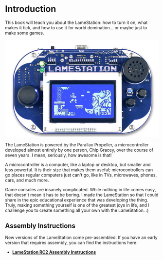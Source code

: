 # Introduction

This book will teach you about the LameStation: how to turn it on, what makes it tick, and how to use it for world domination... or maybe just to make some games.

![](images/ls.jpg)

The LameStation is powered by the Parallax Propeller, a microcontroller developed almost entirely by one person, Chip Gracey, over the course of seven years. I mean, seriously, how awesome is that!

A microcontroller is a computer, like a laptop or desktop, but smaller and less powerful. It is their size that makes them useful; microcontrollers can go places regular computers just can't go, like in TVs, microwaves, phones, cars, and much more.

Game consoles are insanely complicated. While nothing in life comes easy, that doesn't mean it has to be boring. I made the LameStation so that I could share in the epic educational experience that was developing the thing. Truly, making something yourself is one of the greatest joys in life, and I challenge you to create something all your own with the LameStation. :)

## Assembly Instructions

New versions of the LameStation come pre-assembled. If you have an early version that requires assembly, you can find the instructions here:

- **[LameStation RC2 Assembly Instructions](https://lamestation.atlassian.net/wiki/display/LAME/Assembly+Instructions)**
